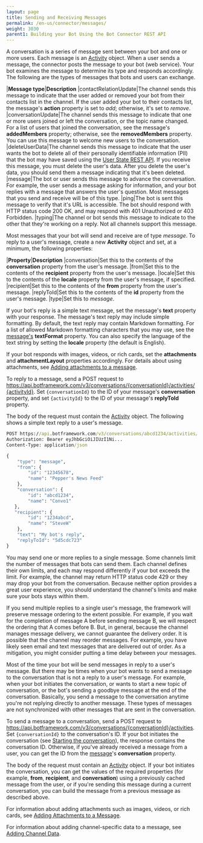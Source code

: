 ```yaml
---
layout: page
title: Sending and Receiving Messages
permalink: /en-us/connector/messages/
weight: 3030
parent1: Building your Bot Using the Bot Connector REST API
---
```


A conversation is a series of message sent between your bot and one or more users. Each message is an [Activity](../reference/#activity) object. When a user sends a message, the connector posts the message to your bot (web service). Your bot examines the message to determine its type and responds accordingly. The following are the types of messages that bots and users can exchange.

|**Message type**|**Description**
|contactRelationUpdate|The channel sends this message to indicate that the user added or removed your bot from their contacts list in the channel. If the user added your bot to their contacts list, the message's **action** property is set to _add_; otherwise, it's set to _remove_.
|conversationUpdate|The channel sends this message to indicate that one or more users joined or left the conversation, or the topic name changed. For a list of users that joined the conversation, see the message's **addedMembers** property; otherwise, see the **removedMembers** property. You can use this message to welcome new users to the conversation. 
|deleteUserData|The channel sends this message to indicate that the user wants the bot to delete all of their personally identifiable information (PII) that the bot may have saved using the [User State REST API](../reference/#endpoints). If you receive this message, you must delete the user's data. After you delete the user's data, you should send them a message indicating that it's been deleted.
|message|The bot or user sends this message to advance the conversation. For example, the user sends a message asking for information, and your bot replies with a message that answers the user's question. Most messages that you send and receive will be of this type.
|ping|The bot is sent this message to verify that it's URL is accessible. The bot should respond with HTTP status code 200 OK, and may respond with 401 Unauthorized or 403 Forbidden.
|typing|The channel or bot sends this message to indicate to the other that they're working on a reply. Not all channels support this message.

Most messages that your bot will send and receive are of type *message*. To reply to a user's message, create a new **Activity** object and set, at a minimum, the following properties:

|**Property**|**Description**
|conversation|Set this to the contents of the **conversation** property from the user's message.
|from|Set this to the contents of the **recipient** property from the user's message.
|locale|Set this to the contents of the **locale** property from the user's message, if specified.
|recipient|Set this to the contents of the **from** property from the user's message.
|replyToId|Set this to the contents of the **id** property from the user's message.
|type|Set this to *message*.

If your bot's reply is a simple text message, set the message's **text** property with your response. The message's text reply may include simple formatting. By default, the text reply may contain Markdown formatting. For a list of allowed Markdown formatting characters that you may use, see the [message's](../reference/#activity) **textFormat** property. You can also specify the language of the text string by setting the **locale** property (the default is English).

If your bot responds with images, videos, or rich cards, set the **attachments** and **attachmentLayout** properties accordingly. For details about using attachments, see [Adding attachments to a message](../attachments).

To reply to a message, send a POST request to https://api.botframework.com/v3/conversations/{conversationId}/activities/{activityId}. Set `{conversationId}` to the ID of your message's **conversation** property, and set `{activityId}` to the ID of your message's **replyToId** property. 

The body of the request must contain the [Activity](../reference/#activity) object. The following shows a simple text reply to a user's message. 

```cmd
POST https://api.botframework.com/v3/conversations/abcd1234/activities/5d5cdc723 HTTP/1.1
Authorization: Bearer eyJhbGciOiJIUzI1Ni...
Content-Type: application/json

{
    "type": "message",
    "from": {
        "id": "12345678",
        "name": "Pepper's News Feed"
    },
    "conversation": {
        "id": "abcd1234",
        "name": "Convo1"
   },
   "recipient": {
        "id": "1234abcd",
        "name": "SteveW"
    },
    "text": "My bot's reply",
    "replyToId": "5d5cdc723"
}
```

You may send one or more replies to a single message. Some channels limit the number of messages that bots can send them. Each channel defines their own limits, and each may respond differently if your bot exceeds the limit. For example, the channel may return HTTP status code 429 or they may drop your bot from the conversation. Because neither option provides a great user experience, you should understand the channel's limits and make sure your bots stays within them. 

If you send multiple replies to a single user's message, the framework will preserve message ordering to the extent possible. For example, if you wait for the completion of message A before sending message B, we will respect the ordering that A comes before B. But, in general, because the channel manages message delivery, we cannot guarantee the delivery order. It is possible that the channel may reorder messages. For example, you have likely seen email and text messages that are delivered out of order. As a mitigation, you might consider putting a time delay between your messages.

Most of the time your bot will be send messages in reply to a user's message. But there may be times when your bot wants to send a message to the conversation that is not a reply to a user's message. For example, when your bot initiates the conversation, or wants to start a new topic of conversation, or the bot's sending a goodbye message at the end of the conversation. Basically, you send a message to the conversation anytime you're not replying directly to another message. These types of messages are not synchronized with other messages that are sent in the conversation.

To send a message to a conversation, send a POST request to https://api.botframework.com/v3/conversations/{conversationId}/activities. Set `{conversationId}` to the conversation's ID. If your bot initiates the conversation (see [Starting the conversation](../conversation)), the response contains the conversation ID. Otherwise, if you've already received a message from a user, you can get the ID from the [message](../reference/#activity)'s **conversation** property.

The body of the request must contain an [Activity](../reference/#activity) object. If your bot initiates the conversation, you can get the values of the required properties (for example, **from**, **recipient**, and **conversation**) using a previously cached message from the user, or if you're sending this message during a current conversation, you can build the message from a previous message as described above.

For information about adding attachments such as images, videos, or rich cards, see [Adding Attachments to a Message](../attachments).

For information about adding channel-specific data to a message, see [Adding Channel Data](../channeldata).